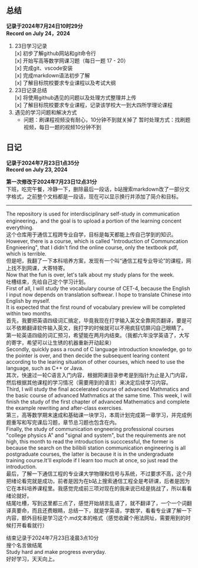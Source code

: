 ## 总结
**记录于2024年7月24日10时29分**  
**Record on July 24，2024**  

1. 23日学习记录  
    [x] 初步了解github网站和git命令行  
    [x] 开始写高等数学网课习题（每日一题 17 - 20）  
    [x] 完成git、vscode安装  
    [x] 完成markdown语法初步了解  
    [x] 了解目标院校要求专业课程以及考试大纲  
2. 23日记录总结  
    [x] 将使用github遇见的问题以及处理方式整理并上传  
    [x] 了解目标院校要求专业课程，记录该学校大一到大四所学理论课程  
3. 遇见的学习问题和解决方式
    * 问题：刷课程视频没有耐心，10分钟不到就关掉了
    暂时处理方式：找刷题视频，每日一题的视频10分钟不到

## 日记
**记录于2024年7月23日1点35分**  
**Record on July 23, 2024** 

**第一次修改于2024年7月23日12点31分**  
下班，吃完午餐，冷静一下，删除最后一段话，b站搜索markdown改了一部分文字格式，之前整个文档都是一段话，现在可以显示换行并添加了简介和目标。

***
The repository is used for interdisciplinary self-study in communication engineering，and the goal is to upload a portion of the learning concent everything.  
这个仓库用于通信工程跨专业自学，目标是每天都能上传自己学到的知识。  
However, there is a course, which is called "Introduction of Communcation Engnieering", that I didn't find the online course, only the textbook pdf, which is terrible.  
但是吧，我翻了一下本科培养方案，发现有一个叫“通信工程专业导论”的课程，网上找不到网课，大寄特寄。  
Now that the fun is over, let's talk about my study plans for the week.  
吐槽结束，先给自己定个学习计划。  
First of all, I will study the vocabulary course of CET-4, because the English I input now depends on translation softwear. I hope to translate Chinese into English by myself.  
It is expected that the first round of vocabulary preview will be completed within two months.  
首先，我要把英语四级词汇搞定，毕竟我现在打字输入英文全靠网页翻译，要是可以不依赖翻译软件输入英文，我打字的时候就可以不用疯狂切屏闪自己眼睛了。  
第一轮英语四级的词汇预习，希望能在两月内结束。（我都六年没学英语了，大写的寄字，希望可以让生锈的机器重新开动起来）  
Secondly, quickly pass a round of C language introduction knowledge, go to the pointer is over, and then decide the subsequent learing content according to the learing situation of other courses, which need to use the language, such as C++ or Java.  
其次，快速过一轮C语言入门内容，根据网课目录参考是到指针为止是入门内容，然后根据其他课程的学习情况（需要用到的语言）来决定后续学习内容。  
Third, I will study the final accelerated course of advanced Mathmatics and the basic course of advanced Mathmatics at the same time.   This week, I will finish the study of the first chapter of advanced Mathematics and complete the example rewriting and after-class exercises.  
第三，高等数学期末速成和基础课一块学习，本周计划完成第一章学习，并完成例题重写和写完课后习题，章节总习题也包含在内。  
Finally, the study of communication engneering professional courses "college physics A" and "signal and system", but the requirements are not high, this month to read the introduction is succcessful, the former is because the search on the bilibili station communication engineering is all postgraduate courses, the latter is because it is in the undergraduate training course.It'll explode if I learn too much at once, so just read the introduction.  
最后，了解一下通信工程的专业课大学物理和信号与系统，不过要求不高，这个月把绪论看完就是成功，前者是因为在b站上搜索通信工程全是考研课，后者是因为它在本科培养课程里。我感觉完成前三项对现在的我来说已经是挑战了，所以看看绪论就好。  
结尾吐槽，写到这里都三点了，感觉开始胡言乱语了，就不翻译了，一个一个词翻译真要命，而且还费眼睛，总结一下，就是学英语，学数学，看看专业课了解一下内容，额外目标是学习这个.md文本的格式（感觉收藏个用法网址，需要用到的时候打开看看就行）  
  
结束记录于2024年7月23日凌晨3点10分  
搜个名言做结尾  
Study hard and make progress everyday.  
好好学习，天天向上。



